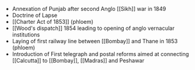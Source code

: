 - Annexation of Punjab after second Anglo [[Sikh]] war in 1849
- Doctrine of Lapse
- [[Charter Act of 1853]] (phloem)
- [[Wood's dispatch]] 1854 leading to opening of anglo vernacular institutions
- Laying of first railway line between [[Bombay]] and Thane in 1853 (phloem)
- Introduction of First telegraph and postal reforms aimed at connecting [[Calcutta]] to [[Bombay]], [[Madras]] and Peshawar